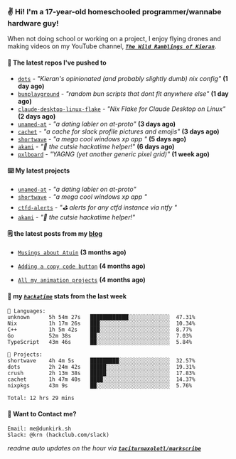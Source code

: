 ### ✌️ Hi! I'm a 17-year-old homeschooled programmer/wannabe hardware guy!

When not doing school or working on a project, I enjoy flying drones and making videos on my YouTube channel, [**_`The Wild Ramblings of Kieran`_**](https://youtube.com/@kieran.rambles).

#### 👷 The latest repos I've pushed to

- [`dots`](https://github.com/taciturnaxolotl/dots) - _"Kieran's opinionated (and probably slightly dumb) nix config"_ **(1 day ago)**
- [`bunplayground`](https://github.com/taciturnaxolotl/bunplayground) - _"random bun scripts that dont fit anywhere else"_ **(1 day ago)**
- [`claude-desktop-linux-flake`](https://github.com/k3d3/claude-desktop-linux-flake) - _"Nix Flake for Claude Desktop on Linux"_ **(2 days ago)**
- [`unamed-at`](https://github.com/taciturnaxolotl/unamed-at) - _"a dating labler on at-proto"_ **(3 days ago)**
- [`cachet`](https://github.com/taciturnaxolotl/cachet) - _"a cache for slack profile pictures and emojis"_ **(3 days ago)**
- [`shortwave`](https://github.com/taciturnaxolotl/shortwave) - _"a mega cool windows xp app "_ **(5 days ago)**
- [`akami`](https://github.com/taciturnaxolotl/akami) - _"🌷 the cutsie hackatime helper!"_ **(6 days ago)**
- [`pxlboard`](https://github.com/taciturnaxolotl/pxlboard) - _"YAGNG (yet another generic pixel grid)"_ **(1 week ago)**

#### ⌨️ My latest projects

- [`unamed-at`](https://github.com/taciturnaxolotl/unamed-at) - _"a dating labler on at-proto"_
- [`shortwave`](https://github.com/taciturnaxolotl/shortwave) - _"a mega cool windows xp app "_
- [`ctfd-alerts`](https://github.com/taciturnaxolotl/ctfd-alerts) - _"⛳ alerts for any ctfd instance via ntfy "_
- [`akami`](https://github.com/taciturnaxolotl/akami) - _"🌷 the cutsie hackatime helper!"_

#### 🗒️ the latest posts from my [blog](https://dunkirk.sh)

- [`Musings about Atuin`](https://dunkirk.sh/blog/atuin/) **(3 months ago)**

- [`Adding a copy code button`](https://dunkirk.sh/blog/adding-a-copy-button/) **(4 months ago)**

- [`All my animation projects`](https://dunkirk.sh/blog/my-animations/) **(4 months ago)**



#### 📡 my [_`hackatime`_](https://waka.hackclub.com) stats from the last week

```text
💾 Languages:
unknown      5h 54m 27s   ████████████░░░░░░░░░░░░░  47.31%
Nix          1h 17m 26s   ███░░░░░░░░░░░░░░░░░░░░░░  10.34%
C++          1h 5m 42s    ███░░░░░░░░░░░░░░░░░░░░░░  8.77%
Go           52m 38s      ██░░░░░░░░░░░░░░░░░░░░░░░  7.03%
TypeScript   43m 46s      ██░░░░░░░░░░░░░░░░░░░░░░░  5.84%

💼 Projects:
shortwave    4h 4m 5s     █████████░░░░░░░░░░░░░░░░  32.57%
dots         2h 24m 42s   █████░░░░░░░░░░░░░░░░░░░░  19.31%
crush        2h 13m 38s   █████░░░░░░░░░░░░░░░░░░░░  17.83%
cachet       1h 47m 40s   ████░░░░░░░░░░░░░░░░░░░░░  14.37%
nixpkgs      43m 9s       ██░░░░░░░░░░░░░░░░░░░░░░░  5.76%

Total: 12 hrs 29 mins
```

#### 📮 Want to Contact me?

```text
Email: me@dunkirk.sh
Slack: @krn (hackclub.com/slack)
```

_readme auto updates on the hour via [**`taciturnaxolotl/markscribe`**](https://github.com/taciturnaxolotl/markscribe)_
